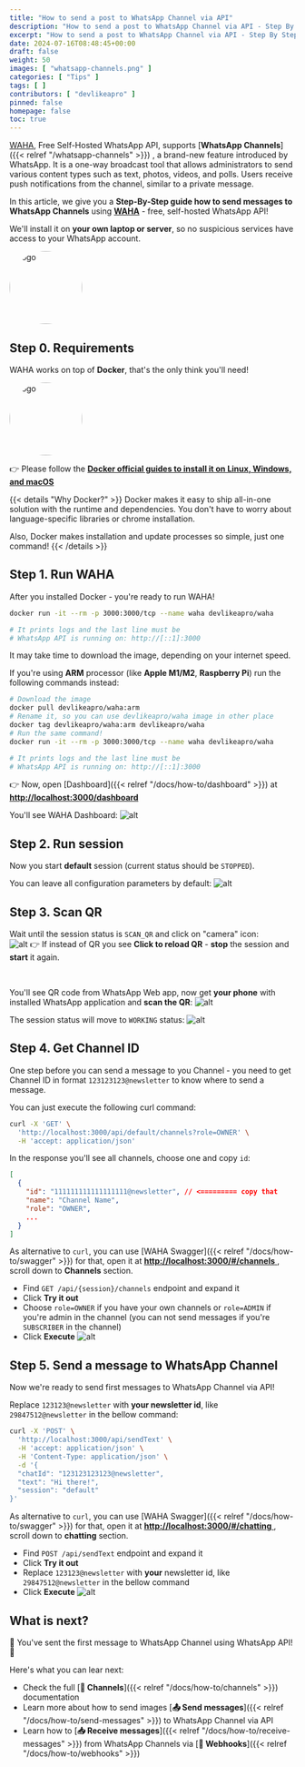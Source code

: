 ```yaml
---
title: "How to send a post to WhatsApp Channel via API"
description: "How to send a post to WhatsApp Channel via API - Step By Step Guide"
excerpt: "How to send a post to WhatsApp Channel via API - Step By Step Guide"
date: 2024-07-16T08:48:45+00:00
draft: false
weight: 50
images: [ "whatsapp-channels.png" ]
categories: [ "Tips" ]
tags: [ ]
contributors: [ "devlikeapro" ]
pinned: false
homepage: false
toc: true
---
```



[WAHA](/), Free Self-Hosted WhatsApp API, supports
[**WhatsApp Channels**]({{< relref "/whatsapp-channels" >}})
, a brand-new feature introduced by WhatsApp.
It is a one-way broadcast tool that allows administrators to send various content types such as text, photos, videos,
and polls.
Users receive push notifications from the channel, similar to a private message.

In this article, we give you a **Step-By-Step guide how to send messages to WhatsApp Channels** using
[**WAHA**](/) - free, self-hosted WhatsApp API!

We'll install it on **your own laptop or server**, so no suspicious services have access to your WhatsApp account.

<div class="text-center">
   <img src='/images/logo.svg' title='WhatsApp API' alt='logo' style='border-radius: 50%; width: 8rem'/>
</div>

## Step 0. Requirements

WAHA works on top of **Docker**, that's the only think you'll need! 
<div class="text-center">
   <img src='/logos/docker.svg' title='WhatsApp API' alt='logo' style='border-radius: 50%; width: 8rem'/>
</div>

👉 Please follow the 
<a href="https://docs.docker.com/engine/install/" target="_blank">
<b>Docker official guides to install it on Linux, Windows, and macOS</b>
</a>

{{< details "Why Docker?" >}}
Docker makes it easy to ship all-in-one solution with the runtime and dependencies. You don't have to worry about
language-specific libraries or chrome installation.

Also, Docker makes installation and update processes so simple, just one command!
{{< /details >}}

## Step 1. Run WAHA
After you installed Docker - you're ready to run WAHA!

```bash
docker run -it --rm -p 3000:3000/tcp --name waha devlikeapro/waha

# It prints logs and the last line must be
# WhatsApp API is running on: http://[::1]:3000
```
It may take time to download the image, depending on your internet speed.

If you're using **ARM** processor (like **Apple M1/M2**, **Raspberry Pi**) run the following commands instead:
```bash
# Download the image
docker pull devlikeapro/waha:arm
# Rename it, so you can use devlikeapro/waha image in other place
docker tag devlikeapro/waha:arm devlikeapro/waha
# Run the same command!
docker run -it --rm -p 3000:3000/tcp --name waha devlikeapro/waha

# It prints logs and the last line must be
# WhatsApp API is running on: http://[::1]:3000
```

👉 Now, open [Dashboard]({{< relref "/docs/how-to/dashboard" >}}) at 
<a href="http://localhost:3000/dashboard" target="_blank">
<b>http://localhost:3000/dashboard</b>
</a>

You'll see WAHA Dashboard:
![alt](dashboard.png)


## Step 2. Run session
Now you start **default** session (current status should be `STOPPED`). 

You can leave all configuration parameters by default:
![alt](dashboard-start-session.png)

## Step 3. Scan QR
Wait until the session status is `SCAN_QR` and click on "camera" icon:
<br>
![alt](dashboard-qr.png)
👉 If instead of QR you see **Click to reload QR** - **stop** the session and **start** it again.

<br>

You'll see QR code from WhatsApp Web app, now get **your phone** with installed WhatsApp application and **scan the QR**:
![alt](whatsapp-link-devices.jpeg)

The session status will move to `WORKING` status:
![alt](dashboard-working.png) 

## Step 4. Get Channel ID
One step before you can send a message to you Channel - you need to get Channel ID in format `123123123@newsletter` 
to know where to send a message.

You can just execute the following curl command:
```bash
curl -X 'GET' \
  'http://localhost:3000/api/default/channels?role=OWNER' \
  -H 'accept: application/json'
```

In the response you'll see all channels, choose one and copy `id`:

```json
[
  {
    "id": "111111111111111111@newsletter", // <========= copy that
    "name": "Channel Name",
    "role": "OWNER",
    ...
  }
]
```


As alternative to `curl`, you can use [WAHA Swagger]({{< relref "/docs/how-to/swagger" >}}) for that, open it at
<a href="http://localhost:3000/#/channels" target="_blank">
<b>http://localhost:3000/#/channels</b>
</a>, scroll down to **Channels** section.

- Find `GET /api/{session}/channels` endpoint and expand it
- Click **Try it out**
- Choose `role=OWNER` if you have your own channels or `role=ADMIN` if you're admin in the channel (you can not send messages if you're `SUBSCRIBER` in the channel)
- Click **Execute**
![alt](swagger-channels-list.png)


## Step 5. Send a message to WhatsApp Channel
Now we're ready to send first messages to WhatsApp Channel via API!

Replace `123123@newsletter` with **your newsletter id**, like `29847512@newsletter` in the bellow command:
```bash
curl -X 'POST' \
  'http://localhost:3000/api/sendText' \
  -H 'accept: application/json' \
  -H 'Content-Type: application/json' \
  -d '{
  "chatId": "123123123123@newsletter",
  "text": "Hi there!",
  "session": "default"
}'
```

As alternative to `curl`, you can use [WAHA Swagger]({{< relref "/docs/how-to/swagger" >}}) for that, open it at
<a href="http://localhost:3000/#/chatting" target="_blank">
<b>http://localhost:3000/#/chatting</b>
</a>, scroll down to **chatting** section.
- Find `POST /api/sendText` endpoint and expand it
- Click **Try it out**
- Replace `123123@newsletter` with **your** newsletter id, like `29847512@newsletter` in the bellow command
- Click **Execute**
![alt](swagger-send-text.png)

## What is next?
🎉 You've sent the first message to WhatsApp Channel using WhatsApp API! 🎉 

Here's what you can lear next:
- Check the full [**📢 Channels**]({{< relref "/docs/how-to/channels" >}}) documentation
- Learn more about how to send images [**📤 Send messages**]({{< relref "/docs/how-to/send-messages" >}}) to WhatsApp Channel via API
- Learn how to [**📥 Receive messages**]({{< relref "/docs/how-to/receive-messages" >}}) from WhatsApp Channels via [**🔄 Webhooks**]({{< relref "/docs/how-to/webhooks" >}})
